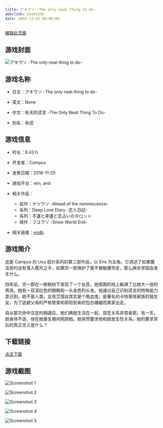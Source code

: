 ```yaml
---
title: アキウソ -The only neat thing to do-
abbrlink: 52e9163b
date: 2016-11-25 00:00:00
---
```

[编辑此页面](https://github.com/ACG-3/ADV3-source/blob/main/source/_posts/games/%E3%82%A2%E3%82%AD%E3%82%A6%E3%82%BD%20-The%20only%20neat%20thing%20to%20do-.md)

## 游戏封面

![アキウソ -The only neat thing to do-](https://pan.timero.xyz/d/onedrive/img_lib_001/%E3%82%A2%E3%82%AD%E3%82%A6%E3%82%BD%20-The%20only%20neat%20thing%20to%20do-_cover.avif)


## 游戏名称

- 日文：アキウソ -The only neat thing to do-
- 英文：None
- 中文：秋天的谎言 -The Only Neat Thing To Do-

- 别名：秋谎


## 游戏信息

- 时长：9.43 h
- 开发者：Campus
- 发售日期：2016-11-25
- 游戏平台：win, and
- 相关作品：
   - 前作：ナツウソ -Ahead of the reminiscence-
   - 系列：Deep Love Diary -恋人日記-
   - 系列：不運と幸運と恋占いのタロット
   - 续作：フユウソ -Snow World End-

- 相关链接：[vndb](https://vndb.org/v19604)


## 游戏简介

这是 Campus 的 Uso 低价系列的第三部作品，以 Eris 为主角。它讲述了如果魔法契约没有落入樱月之手，如果宗一郎保护了葵不被魅魔夺走，那么麻衣学园会发生什么。

四年前，宗一郎在一排枫树下发现了一个女孩，她周围的地上躺满了比她大一倍的男孩。她有一双深红色的眼睛和一头金色的头发。他通过自己识别谎言的特殊能力意识到，她不是人类。女孩艾瑞丝其实是个吸血鬼，是著名的卡特莱特家族的独生女，为了逃避父母的严格管束和即将到来的包办婚姻而离家出走。

自从那次命中注定的相遇后，她们俩就生活在一起，现在关系非常亲密。有一天，她身体不适，他在她康复期间照顾她。她突然要求他和她发生性关系。她的要求背后的真正含义是什么？




## 下载链接

[点击下载](https://pan.timero.xyz/onedrive/adv_lib_001/%E3%82%A2%E3%82%AD%E3%82%A6%E3%82%BD%20-The%20only%20neat%20thing%20to%20do-)


## 游戏截图


![Screenshot 1](https://pan.timero.xyz/d/onedrive/img_lib_001/%E3%82%A2%E3%82%AD%E3%82%A6%E3%82%BD%20-The%20only%20neat%20thing%20to%20do-_Screenshot_1.avif)

![Screenshot 2](https://pan.timero.xyz/d/onedrive/img_lib_001/%E3%82%A2%E3%82%AD%E3%82%A6%E3%82%BD%20-The%20only%20neat%20thing%20to%20do-_Screenshot_2.avif)

![Screenshot 3](https://pan.timero.xyz/d/onedrive/img_lib_001/%E3%82%A2%E3%82%AD%E3%82%A6%E3%82%BD%20-The%20only%20neat%20thing%20to%20do-_Screenshot_3.avif)

![Screenshot 4](https://pan.timero.xyz/d/onedrive/img_lib_001/%E3%82%A2%E3%82%AD%E3%82%A6%E3%82%BD%20-The%20only%20neat%20thing%20to%20do-_Screenshot_4.avif)

![Screenshot 5](https://pan.timero.xyz/d/onedrive/img_lib_001/%E3%82%A2%E3%82%AD%E3%82%A6%E3%82%BD%20-The%20only%20neat%20thing%20to%20do-_Screenshot_5.avif)

